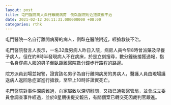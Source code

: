 ```yaml
---
layout: post
title: 屯門醫院病人自行離開病房　倒臥醫院附近搶救後不治
date: 2021-02-12 20:11:31.000000000 +08:00
categories: rthk
---
```


屯門醫院一名自行離開病房的病人，倒臥在醫院附近，經搶救後不治。

屯門醫院發言人表示，一名32歲男病人昨日入院，病房人員今早8時曾派藥及早餐予病人，但在約8時半發現病人不在病床，於是立刻搜尋，數分鐘後接獲通報，指一名身穿病人服的男子倒臥距離醫院數分鐘步行路程的路邊。

院方派員到場並報警，證實該名男子為自行離開病房的男病人，醫護人員由現場護送病人返回急症室進行搶救，至早上10時許證實死亡。
 
屯門醫院對事件深感難過，向家屬致以深切慰問，又指已通報醫管局，並會成立委員會調查事件經過，並於8星期後提交報告，有關個案已轉交死因裁判官跟進。
